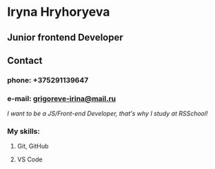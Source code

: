 # Iryna Hryhoryeva
## Junior frontend Developer
## Contact
### phone: +375291139647
### e-mail: grigoreve-irina@mail.ru


*I want to be a JS/Front-end Developer, that's why I study at RSSchool!*
### My skills:
1. Git, GitHub

1. VS Code
